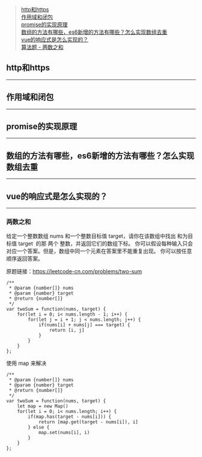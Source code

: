 >[http和https](#http和https)  
>[作用域和闭包](#作用域和闭包)   
>[promise的实现原理](#promise的实现原理)  
>[数组的方法有哪些，es6新增的方法有哪些？怎么实现数组去重](#数组的方法有哪些，es6新增的方法有哪些？怎么实现数组去重)  
>[vue的响应式是怎么实现的？](#vue的响应式是怎么实现的？)  
>[算法题 - 两数之和](#两数之和)

## http和https
---
## 作用域和闭包
---
## promise的实现原理
---
## 数组的方法有哪些，es6新增的方法有哪些？怎么实现数组去重
---
## vue的响应式是怎么实现的？
---

### 两数之和
给定一个整数数组 nums 和一个整数目标值 target，请你在该数组中找出 和为目标值 target  的那 两个 整数，并返回它们的数组下标。
你可以假设每种输入只会对应一个答案。但是，数组中同一个元素在答案里不能重复出现。
你可以按任意顺序返回答案。

原题链接：https://leetcode-cn.com/problems/two-sum

```
/**
 * @param {number[]} nums
 * @param {number} target
 * @return {number[]}
 */
var twoSum = function(nums, target) {
    for(let i = 0; i< nums.length - 1; i++) {
        for(let j = i + 1; j < nums.length; j++) {
            if(nums[i] + nums[j] === target) {
                return [i, j]
            }
        }
    }
};
```
使用 map 来解决
```
/**
 * @param {number[]} nums
 * @param {number} target
 * @return {number[]}
 */
var twoSum = function(nums, target) {
    let map = new Map()
    for(let i = 0; i< nums.length; i++) {
        if(map.has(target - nums[i])) {
            return [map.get(target - nums[i]), i]
        } else {
            map.set(nums[i], i)
        }
    }
};
```
